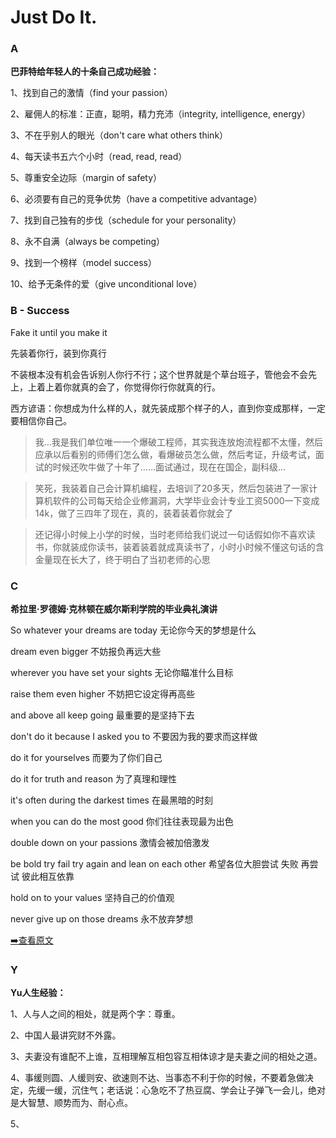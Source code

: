 # Just Do It.

### A

**巴菲特给年轻人的十条自己成功经验：**

1、找到自己的激情（find your passion）

2、雇佣人的标准：正直，聪明，精力充沛（integrity, intelligence, energy）

3、不在乎别人的眼光（don't care what others think）

4、每天读书五六个小时（read, read, read）

5、尊重安全边际（margin of safety）

6、必须要有自己的竞争优势（have a competitive advantage）

7、找到自己独有的步伐（schedule for your personality）

8、永不自满（always be competing）

9、找到一个榜样（model success）

10、给予无条件的爱（give unconditional love）

### B - **Success**

Fake it until you make it

先装着你行，装到你真行

不装根本没有机会告诉别人你行不行；这个世界就是个草台班子，管他会不会先上，上着上着你就真的会了，你觉得你行你就真的行。

西方谚语：你想成为什么样的人，就先装成那个样子的人，直到你变成那样，一定要相信你自己。

> 我…我是我们单位唯一一个爆破工程师，其实我连放炮流程都不太懂，然后应承以后看别的师傅们怎么做，看爆破员怎么做，然后考证，升级考试，面试的时候还吹牛做了十年了……面试通过，现在在国企，副科级…

> 笑死，我装着自己会计算机编程，去培训了20多天，然后包装进了一家计算机软件的公司每天给企业修漏洞，大学毕业会计专业工资5000一下变成14k，做了三四年了现在，真的，装着装着你就会了

> 还记得小时候上小学的时候，当时老师给我们说过一句话假如你不喜欢读书，你就装成你读书，装着装着就成真读书了，小时小时候不懂这句话的含金量现在长大了，终于明白了当初老师的心思

### C

**希拉里·罗德姆·克林顿在威尔斯利学院的毕业典礼演讲**

So whatever your dreams are today 无论你今天的梦想是什么

dream even bigger 不妨报负再远大些

wherever you have set your sights 无论你瞄准什么目标

raise them even higher 不妨把它设定得再高些

and above all keep going 最重要的是坚持下去

don't do it because I asked you to 不要因为我的要求而这样做

do it for yourselves 而要为了你们自己

do it for truth and reason 为了真理和理性

it's often during the darkest times 在最黑暗的时刻

when you can do the most good 你们往往表现最为出色

double down on your passions 激情会被加倍激发

be bold try fail try again and lean on each other 希望各位大胆尝试 失败 再尝试 彼此相互依靠

hold on to your values 坚持自己的价值观

never give up on those dreams 永不放弃梦想

[➡️查看原文](../../foreign/a1.html)


### Y

**Yu人生经验：**

1、人与人之间的相处，就是两个字：尊重。

2、中国人最讲究财不外露。

3、夫妻没有谁配不上谁，互相理解互相包容互相体谅才是夫妻之间的相处之道。

4、事缓则圆、人缓则安、欲速则不达、当事态不利于你的时候，不要着急做决定，先缓一缓，沉住气；老话说：心急吃不了热豆腐、学会让子弹飞一会儿，绝对是大智慧、顺势而为、耐心点。

5、
